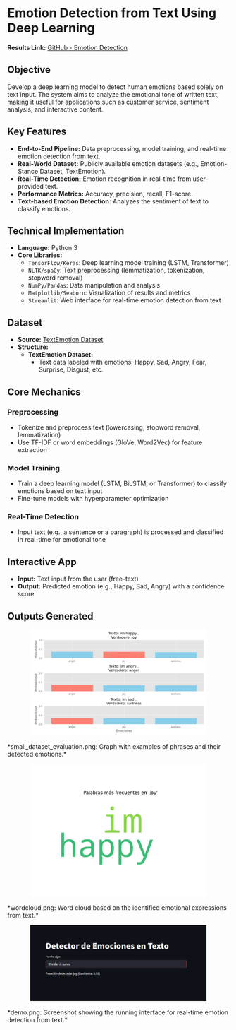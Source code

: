 # Emotion Detection from Text Using Deep Learning
**Results Link:** [GitHub - Emotion Detection](https://github.com/your_username/emotion-detection)

## Objective
Develop a deep learning model to detect human emotions based solely on text input. The system aims to analyze the emotional tone of written text, making it useful for applications such as customer service, sentiment analysis, and interactive content.

## Key Features
- **End-to-End Pipeline:** Data preprocessing, model training, and real-time emotion detection from text.
- **Real-World Dataset:** Publicly available emotion datasets (e.g., Emotion-Stance Dataset, TextEmotion).
- **Real-Time Detection:** Emotion recognition in real-time from user-provided text.
- **Performance Metrics:** Accuracy, precision, recall, F1-score.
- **Text-based Emotion Detection:** Analyzes the sentiment of text to classify emotions.

## Technical Implementation
- **Language:** Python 3
- **Core Libraries:**
  - `TensorFlow/Keras`: Deep learning model training (LSTM, Transformer)
  - `NLTK/spaCy`: Text preprocessing (lemmatization, tokenization, stopword removal)
  - `NumPy/Pandas`: Data manipulation and analysis
  - `Matplotlib/Seaborn`: Visualization of results and metrics
  - `Streamlit`: Web interface for real-time emotion detection from text

## Dataset
- **Source:** [TextEmotion Dataset](https://www.kaggle.com/datasets/jillanisoft/text-emotion-detection)
- **Structure:**
  - **TextEmotion Dataset:**
    - Text data labeled with emotions: Happy, Sad, Angry, Fear, Surprise, Disgust, etc.

## Core Mechanics

### Preprocessing
- Tokenize and preprocess text (lowercasing, stopword removal, lemmatization)
- Use TF-IDF or word embeddings (GloVe, Word2Vec) for feature extraction

### Model Training
- Train a deep learning model (LSTM, BiLSTM, or Transformer) to classify emotions based on text input
- Fine-tune models with hyperparameter optimization

### Real-Time Detection
- Input text (e.g., a sentence or a paragraph) is processed and classified in real-time for emotional tone

## Interactive App
- **Input:** Text input from the user (free-text)
- **Output:** Predicted emotion (e.g., Happy, Sad, Angry) with a confidence score

## Outputs Generated

<p align="center">
  <img src="results/small_dataset_evaluation.png" width="400">
</p>
*small_dataset_evaluation.png: Graph with examples of phrases and their detected emotions.* 
</p>

<p align="center">
  <img src="results/wordcloud.png" width="400">
</p>
*wordcloud.png: Word cloud based on the identified emotional expressions from text.* 
</p>

<p align="center">
  <img src="results/demo.png" width="400">
</p>
*demo.png: Screenshot showing the running interface for real-time emotion detection from text.* 
</p>
